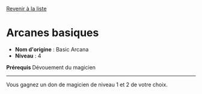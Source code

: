 [Revenir à la liste](..)

# Arcanes basiques

 * **Nom d'origine** : Basic Arcana
 * **Niveau** : 4


<p><strong>Prérequis </strong> Dévouement du magicien</p>
<hr>
<p>Vous gagnez un don de magicien de niveau 1 et 2 de votre choix.</p>
